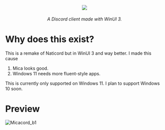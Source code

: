 <p align="center"><img src="https://github.com/user-attachments/assets/acee0361-5d16-4bb6-8308-47ba54a10a4d"></p>

<h6 align="center">A Discord client made with WinUI 3.</h6>

# Why does this exist?
This is a remake of Naticord but in WinUI 3 and way better. I made this cause

1. Mica looks good.
2. Windows 11 needs more fluent-style apps.

This is currently only supported on Windows 11. I plan to support Windows 10 soon.
# Preview
![Micacord_b1](https://github.com/user-attachments/assets/788408a6-feb2-41cd-af07-977ebf061a93)

